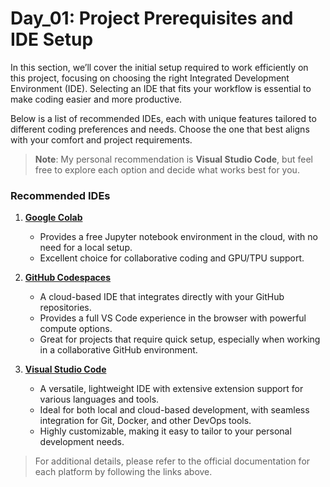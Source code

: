 # Day_01: Project Prerequisites and IDE Setup

In this section, we’ll cover the initial setup required to work efficiently on this project, focusing on choosing the right Integrated Development Environment (IDE). Selecting an IDE that fits your workflow is essential to make coding easier and more productive.

Below is a list of recommended IDEs, each with unique features tailored to different coding preferences and needs. Choose the one that best aligns with your comfort and project requirements. 

> **Note**: My personal recommendation is **Visual Studio Code**, but feel free to explore each option and decide what works best for you.

### Recommended IDEs

1. **[Google Colab](https://colab.research.google.com/)**
   - Provides a free Jupyter notebook environment in the cloud, with no need for a local setup.
   - Excellent choice for collaborative coding and GPU/TPU support.

2. **[GitHub Codespaces](https://github.com/features/codespaces)**
   - A cloud-based IDE that integrates directly with your GitHub repositories.
   - Provides a full VS Code experience in the browser with powerful compute options.
   - Great for projects that require quick setup, especially when working in a collaborative GitHub environment.

3. **[Visual Studio Code](https://code.visualstudio.com/)**
   - A versatile, lightweight IDE with extensive extension support for various languages and tools.
   - Ideal for both local and cloud-based development, with seamless integration for Git, Docker, and other DevOps tools.
   - Highly customizable, making it easy to tailor to your personal development needs.

> For additional details, please refer to the official documentation for each platform by following the links above.
